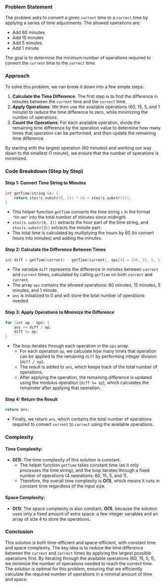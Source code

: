 ### Problem Statement

The problem asks to convert a given `current` time to a `correct` time by applying a series of time adjustments. The allowed operations are:
- Add 60 minutes
- Add 15 minutes
- Add 5 minutes
- Add 1 minute

The goal is to determine the minimum number of operations required to convert the `current` time to the `correct` time. 

### Approach

To solve this problem, we can break it down into a few simple steps:
1. **Calculate the Time Difference**: The first step is to find the difference in minutes between the `current` time and the `correct` time.
2. **Apply Operations**: We then use the available operations (60, 15, 5, and 1 minute) to reduce the time difference to zero, while minimizing the number of operations.
3. **Count the Operations**: For each available operation, divide the remaining time difference by the operation value to determine how many times that operation can be performed, and then update the remaining time difference.

By starting with the largest operation (60 minutes) and working our way down to the smallest (1 minute), we ensure that the number of operations is minimized.

### Code Breakdown (Step by Step)

#### Step 1: Convert Time String to Minutes
```cpp
int getTime(string &s) {
    return stoi(s.substr(0, 2)) * 60 + stoi(s.substr(3));
}
```
- This helper function `getTime` converts the time string `s` in the format `"hh:mm"` into the total number of minutes since midnight. 
- `stoi(s.substr(0, 2))` extracts the hour part of the time string, and `stoi(s.substr(3))` extracts the minute part. 
- The total time is calculated by multiplying the hours by 60 (to convert hours into minutes) and adding the minutes.

#### Step 2: Calculate the Difference Between Times
```cpp
int diff = getTime(correct) - getTime(current), ops[4] = {60, 15, 5, 1}, ans = 0;
```
- The variable `diff` represents the difference in minutes between `correct` and `current` times, calculated by calling `getTime` on both `correct` and `current`.
- The array `ops` contains the allowed operations: 60 minutes, 15 minutes, 5 minutes, and 1 minute.
- `ans` is initialized to 0 and will store the total number of operations needed.

#### Step 3: Apply Operations to Minimize the Difference
```cpp
for (int op : ops) {
    ans += diff / op;
    diff %= op;
}
```
- The loop iterates through each operation in the `ops` array.
  - For each operation `op`, we calculate how many times that operation can be applied to the remaining `diff` by performing integer division (`diff / op`).
  - The result is added to `ans`, which keeps track of the total number of operations.
  - After applying the operation, the remaining difference is updated using the modulus operation (`diff %= op`), which calculates the remainder after applying that operation.

#### Step 4: Return the Result
```cpp
return ans;
```
- Finally, we return `ans`, which contains the total number of operations required to convert `current` to `correct` using the available operations.

### Complexity

#### Time Complexity:
- **O(1)**: The time complexity of this solution is constant. 
  - The helper function `getTime` takes constant time (as it only processes the time string), and the loop iterates through a fixed number of operations (4 operations: 60, 15, 5, and 1).
  - Therefore, the overall time complexity is **O(1)**, which means it runs in constant time regardless of the input size.

#### Space Complexity:
- **O(1)**: The space complexity is also constant, **O(1)**, because the solution uses only a fixed amount of extra space: a few integer variables and an array of size 4 to store the operations.

### Conclusion

This solution is both time-efficient and space-efficient, with constant time and space complexity. The key idea is to reduce the time difference between the `current` and `correct` times by applying the largest possible operations first. By iterating through the available operations (60, 15, 5, 1), we minimize the number of operations needed to reach the correct time. The solution is optimal for this problem, ensuring that we efficiently calculate the required number of operations in a minimal amount of time and space.